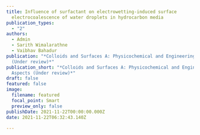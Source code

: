 ```yaml
---
title: Influence of surfactant on electrowetting-induced surface
  electrocoalescence of water droplets in hydrocarbon media
publication_types:
  - "2"
authors:
  - Admin
  - Sarith Wimalarathne
  - Vaibhav Bahadur
publication: "*Colloids and Surfaces A: Physicochemical and Engineering Aspects
  (Under review)*"
publication_short: "*Colloids and Surfaces A: Physicochemical and Engineering
  Aspects (Under review)*"
draft: false
featured: false
image:
  filename: featured
  focal_point: Smart
  preview_only: false
publishDate: 2021-11-22T00:00:00.000Z
date: 2021-11-22T06:32:43.140Z
    
---
```

